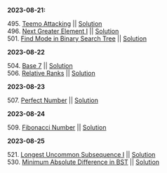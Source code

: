 **2023-08-21:**

495\. [Teemo Attacking](https://github.com/jmhong20/leetcode/blob/main/EASY/Problems/findPoisonedDuration.md) || [Solution](https://github.com/jmhong20/leetcode/blob/main/EASY/Solutions/findPoisonedDuration.py)<br />
496\. [Next Greater Element I](https://github.com/jmhong20/leetcode/blob/main/EASY/Problems/findNextGreater.md) || [Solution](https://github.com/jmhong20/leetcode/blob/main/EASY/Solutions/findNextGreater.py)<br />
501\. [Find Mode in Binary Search Tree](https://github.com/jmhong20/leetcode/blob/main/EASY/Problems/findMode.md) || [Solution](https://github.com/jmhong20/leetcode/blob/main/EASY/Solutions/findMode.py)<br />

**2023-08-22**

504\. [Base 7](https://github.com/jmhong20/leetcode/blob/main/EASY/Problems/convertToBase7.md) || [Solution](https://github.com/jmhong20/leetcode/blob/main/EASY/Solutions/convertToBase7.py)<br />
506\. [Relative Ranks](https://github.com/jmhong20/leetcode/blob/main/EASY/Problems/findRelativeRanks.md) || [Solution](https://github.com/jmhong20/leetcode/blob/main/EASY/Solutions/findRelativeRanks.py)<br />

**2023-08-23**

507\. [Perfect Number](https://github.com/jmhong20/leetcode/blob/main/EASY/Problems/checkPerfectNumber.md) || [Solution](https://github.com/jmhong20/leetcode/blob/main/EASY/Solutions/checkPerfectNumber.py)<br />

**2023-08-24**

509\. [Fibonacci Number](https://github.com/jmhong20/leetcode/blob/main/EASY/Problems/fib.md) || [Solution](https://github.com/jmhong20/leetcode/blob/main/EASY/Solutions/fib.py)<br />

**2023-08-25**

521\. [Longest Uncommon Subsequence I](https://github.com/jmhong20/leetcode/blob/main/EASY/Problems/findLUSlength.md) || [Solution](https://github.com/jmhong20/leetcode/blob/main/EASY/Solutions/findLUSlength.py)<br />
530\. [Minimum Absolute Difference in BST]() || [Solution]()<br />
